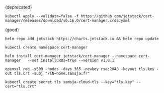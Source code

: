 

(deprecated)
```shell
kubectl apply --validate=false -f https://github.com/jetstack/cert-manager/releases/download/v0.16.0/cert-manager.crds.yaml
```

(good)

```shell
helm repo add jetstack https://charts.jetstack.io && helm repo update
```

```
kubectl create namespace cert-manager
```

```shell
helm install cert-manager jetstack/cert-manager --namespace cert-manager   --set installCRDs=true --version v1.0.1
```

```shell
openssl req -x509 -nodes -days 365 -newkey rsa:2048 -keyout tls.key -out tls.crt -subj "/CN=home.samsja.fr"

```
```shell
kubectl create secret tls samsja-cloud-tls --key="tls.key" --cert="tls.crt"
```
